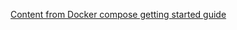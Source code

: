 [Content from Docker compose getting started guide](https://docs.docker.com/compose/gettingstarted/)


